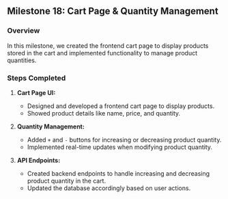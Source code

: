 ## Milestone 18: Cart Page & Quantity Management  

### Overview  
In this milestone, we created the frontend cart page to display products stored in the cart and implemented functionality to manage product quantities.  

### Steps Completed  

1. **Cart Page UI:**  
   - Designed and developed a frontend cart page to display products.  
   - Showed product details like name, price, and quantity.  

2. **Quantity Management:**  
   - Added `+` and `-` buttons for increasing or decreasing product quantity.  
   - Implemented real-time updates when modifying product quantity.  

3. **API Endpoints:**  
   - Created backend endpoints to handle increasing and decreasing product quantity in the cart.  
   - Updated the database accordingly based on user actions.  
